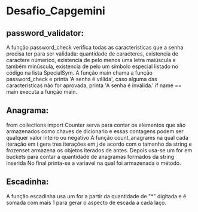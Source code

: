 # Desafio_Capgemini

## password_validator:
A função password_check verifica todas as caracteristicas que a senha precisa ter para ser validada:
quantidade de caracteres, existencia de caractere númerico, existencia de pelo menos uma letra maiúscula e também minúscula,
existencia de pelo um símbolo especial listado no código na lista SpecialSym.
A função main chama a função password_check e printa 'A senha é válida', caso alguma das características não for aprovada, printa
'A senha é inválida.'
if name == main executa a função main.




## Anagrama:
from collections import Counter serva para contar os elementos que são armazenados como chaves de dicionario e essas
contagens podem ser qualquer valor inteiro ou negativo
A função count_anagrams na qual cada iteração em i gera tres iterações em j de acordo com o tamanho da string e frozenset armazena os
objetos iterados de antes.
Depois usa-se um for em buckets para contar a quantidade de anagramas formados da string inserida
No final printa-se a variavel na qual foi armazenada o método.


## Escadinha:
A função escadinha usa um for a partir da quantidade de "*" digitada e é somada com mais 1 para gerar 
o aspecto de escada a cada laço.

